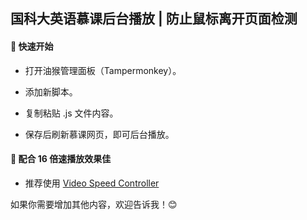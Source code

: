 
## 国科大英语慕课后台播放 | 防止鼠标离开页面检测


#### 📌 快速开始

- 打开油猴管理面板（Tampermonkey）。

- 添加新脚本。

- 复制粘贴 .js 文件内容。

- 保存后刷新慕课网页，即可后台播放。

#### 🚀 配合 16 倍速播放效果佳


- 推荐使用 [Video Speed Controller](https://chromewebstore.google.com/detail/video-speed-controller/nffaoalbilbmmfgbnbgppjihopabppdk)

如果你需要增加其他内容，欢迎告诉我！😊
